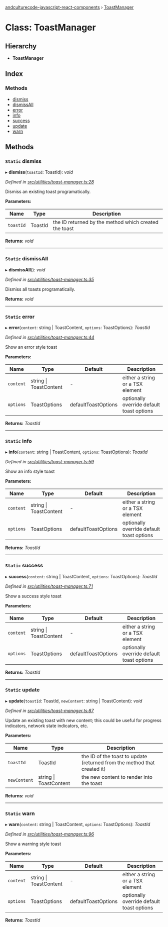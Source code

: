 [andculturecode-javascript-react-components](../README.md) › [ToastManager](toastmanager.md)

# Class: ToastManager

## Hierarchy

* **ToastManager**

## Index

### Methods

* [dismiss](toastmanager.md#static-dismiss)
* [dismissAll](toastmanager.md#static-dismissall)
* [error](toastmanager.md#static-error)
* [info](toastmanager.md#static-info)
* [success](toastmanager.md#static-success)
* [update](toastmanager.md#static-update)
* [warn](toastmanager.md#static-warn)

## Methods

### `Static` dismiss

▸ **dismiss**(`toastId`: ToastId): *void*

*Defined in [src/utilities/toast-manager.ts:28](https://github.com/AndcultureCode/AndcultureCode.JavaScript.React.Components/blob/d179e3a/src/utilities/toast-manager.ts#L28)*

Dismiss an existing toast programatically.

**Parameters:**

Name | Type | Description |
------ | ------ | ------ |
`toastId` | ToastId | the ID returned by the method which created the toast  |

**Returns:** *void*

___

### `Static` dismissAll

▸ **dismissAll**(): *void*

*Defined in [src/utilities/toast-manager.ts:35](https://github.com/AndcultureCode/AndcultureCode.JavaScript.React.Components/blob/d179e3a/src/utilities/toast-manager.ts#L35)*

Dismiss all toasts programatically.

**Returns:** *void*

___

### `Static` error

▸ **error**(`content`: string | ToastContent, `options`: ToastOptions): *ToastId*

*Defined in [src/utilities/toast-manager.ts:44](https://github.com/AndcultureCode/AndcultureCode.JavaScript.React.Components/blob/d179e3a/src/utilities/toast-manager.ts#L44)*

Show an error style toast

**Parameters:**

Name | Type | Default | Description |
------ | ------ | ------ | ------ |
`content` | string &#124; ToastContent | - | either a string or a TSX element |
`options` | ToastOptions | defaultToastOptions | optionally override default toast options  |

**Returns:** *ToastId*

___

### `Static` info

▸ **info**(`content`: string | ToastContent, `options`: ToastOptions): *ToastId*

*Defined in [src/utilities/toast-manager.ts:59](https://github.com/AndcultureCode/AndcultureCode.JavaScript.React.Components/blob/d179e3a/src/utilities/toast-manager.ts#L59)*

Show an info style toast

**Parameters:**

Name | Type | Default | Description |
------ | ------ | ------ | ------ |
`content` | string &#124; ToastContent | - | either a string or a TSX element |
`options` | ToastOptions | defaultToastOptions | optionally override default toast options  |

**Returns:** *ToastId*

___

### `Static` success

▸ **success**(`content`: string | ToastContent, `options`: ToastOptions): *ToastId*

*Defined in [src/utilities/toast-manager.ts:71](https://github.com/AndcultureCode/AndcultureCode.JavaScript.React.Components/blob/d179e3a/src/utilities/toast-manager.ts#L71)*

Show a success style toast

**Parameters:**

Name | Type | Default | Description |
------ | ------ | ------ | ------ |
`content` | string &#124; ToastContent | - | either a string or a TSX element |
`options` | ToastOptions | defaultToastOptions | optionally override default toast options  |

**Returns:** *ToastId*

___

### `Static` update

▸ **update**(`toastId`: ToastId, `newContent`: string | ToastContent): *void*

*Defined in [src/utilities/toast-manager.ts:87](https://github.com/AndcultureCode/AndcultureCode.JavaScript.React.Components/blob/d179e3a/src/utilities/toast-manager.ts#L87)*

Update an existing toast with new content; this could be useful for
progress indicators, network state indicators, etc.

**Parameters:**

Name | Type | Description |
------ | ------ | ------ |
`toastId` | ToastId | the ID of the toast to update (returned from the method that created it) |
`newContent` | string &#124; ToastContent | the new content to render into the toast  |

**Returns:** *void*

___

### `Static` warn

▸ **warn**(`content`: string | ToastContent, `options`: ToastOptions): *ToastId*

*Defined in [src/utilities/toast-manager.ts:96](https://github.com/AndcultureCode/AndcultureCode.JavaScript.React.Components/blob/d179e3a/src/utilities/toast-manager.ts#L96)*

Show a warning style toast

**Parameters:**

Name | Type | Default | Description |
------ | ------ | ------ | ------ |
`content` | string &#124; ToastContent | - | either a string or a TSX element |
`options` | ToastOptions | defaultToastOptions | optionally override default toast options  |

**Returns:** *ToastId*
